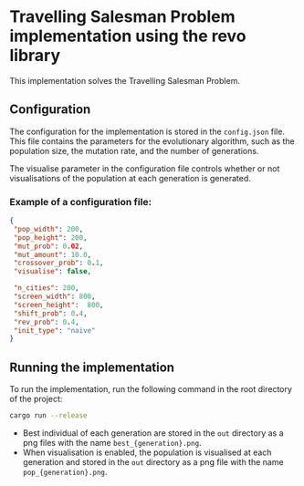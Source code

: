 # Travelling Salesman Problem implementation using the revo library
This implementation solves the Travelling Salesman Problem. 


## Configuration
The configuration for the implementation is stored in the `config.json` file. 
This file contains the parameters for the evolutionary algorithm, such as the population size, the mutation rate, and the number of generations.

The visualise parameter in the configuration file controls whether or not visualisations of the population at each generation is generated.

### Example of a configuration file: 
```json
{
 "pop_width": 200,
 "pop_height": 200,
 "mut_prob": 0.02,
 "mut_amount": 10.0,
 "crossover_prob": 0.1,
 "visualise": false,

 "n_cities": 200,
 "screen_width": 800,
 "screen_height":  800,
 "shift_prob": 0.4,
 "rev_prob": 0.4,
 "init_type": "naive"
}
```

## Running the implementation
To run the implementation, run the following command in the root directory of the project:
```bash
cargo run --release
```

- Best individual of each generation are stored in the `out` directory as a png files with the name `best_{generation}.png`.
- When visualisation is enabled, the population is visualised at each generation and stored in the `out` directory as a png file with the name `pop_{generation}.png`.
